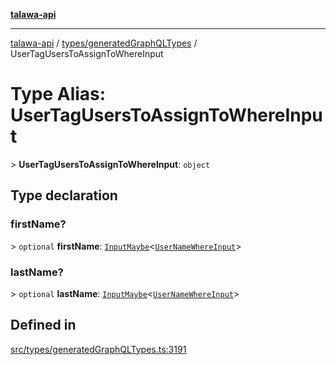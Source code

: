 [**talawa-api**](../../../README.md)

***

[talawa-api](../../../modules.md) / [types/generatedGraphQLTypes](../README.md) / UserTagUsersToAssignToWhereInput

# Type Alias: UserTagUsersToAssignToWhereInput

\> **UserTagUsersToAssignToWhereInput**: `object`

## Type declaration

### firstName?

\> `optional` **firstName**: [`InputMaybe`](InputMaybe.md)\<[`UserNameWhereInput`](UserNameWhereInput.md)\>

### lastName?

\> `optional` **lastName**: [`InputMaybe`](InputMaybe.md)\<[`UserNameWhereInput`](UserNameWhereInput.md)\>

## Defined in

[src/types/generatedGraphQLTypes.ts:3191](https://github.com/PalisadoesFoundation/talawa-api/blob/6bd0fecc1032af2aa70d925c85724d9fec2350f9/src/types/generatedGraphQLTypes.ts#L3191)
